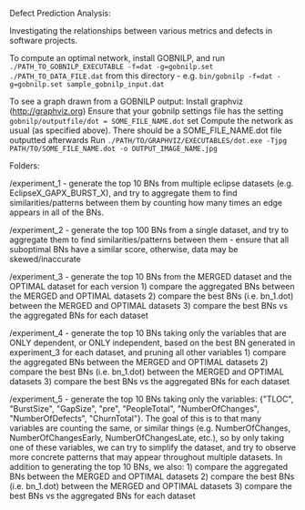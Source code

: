 Defect Prediction Analysis:

Investigating the relationships between various metrics and defects in software projects.

To compute an optimal network, install GOBNILP, and run `./PATH_TO_GOBNILP_EXECUTABLE -f=dat -g=gobnilp.set ./PATH_TO_DATA_FILE.dat` from this directory - e.g. `bin/gobnilp -f=dat -g=gobnilp.set sample_gobnilp_input.dat`

To see a graph drawn from a GOBNILP output:
	Install graphviz (http://graphviz.org)
	Ensure that your gobnilp settings file has the setting `gobnilp/outputfile/dot = SOME_FILE_NAME.dot` set
	Compute the network as usual (as specified above). There should be a SOME_FILE_NAME.dot file outputted afterwards
	Run `./PATH/TO/GRAPHVIZ/EXECUTABLES/dot.exe -Tjpg PATH/TO/SOME_FILE_NAME.dot -o OUTPUT_IMAGE_NAME.jpg`
	

Folders:

/experiment_1 - generate the top 10 BNs from multiple eclipse datasets (e.g. EclipseX_GAPX_BURST_X), and try to aggregate them to find similarities/patterns between them by counting how many times an edge appears in all of the BNs.

/experiment_2 - generate the top 100 BNs from a single dataset, and try to aggregate them to find similarities/patterns between them
	- ensure that all suboptimal BNs have a similar score, otherwise, data may be skewed/inaccurate

/experiment_3 - generate the top 10 BNs from the MERGED dataset and the OPTIMAL dataset for each version
	1) compare the aggregated BNs between the MERGED and OPTIMAL datasets
	2) compare the best BNs (i.e. bn_1.dot) between the MERGED and OPTIMAL datasets
	3) compare the best BNs vs the aggregated BNs for each dataset

/experiment_4 - generate the top 10 BNs taking only the variables that are ONLY dependent, or ONLY independent, based on the best BN generated in experiment_3 for each dataset, and pruning all other variables
	1) compare the aggregated BNs between the MERGED and OPTIMAL datasets
	2) compare the best BNs (i.e. bn_1.dot) between the MERGED and OPTIMAL datasets
	3) compare the best BNs vs the aggregated BNs for each dataset

/experiment_5 - generate the top 10 BNs taking only the variables: {"TLOC", "BurstSize", "GapSize", "pre", "PeopleTotal", "NumberOfChanges", "NumberOfDefects", "ChurnTotal"}. The goal of this is to that many variables are counting the same, or similar things (e.g. NumberOfChanges, NumberOfChangesEarly, NumberOfChangesLate, etc.), so by only taking one of these variables, we can try to simplify the dataset, and try to observe more concrete patterns that may appear throughout multiple datasets. In addition to generating the top 10 BNs, we also:
	1) compare the aggregated BNs between the MERGED and OPTIMAL datasets
	2) compare the best BNs (i.e. bn_1.dot) between the MERGED and OPTIMAL datasets
	3) compare the best BNs vs the aggregated BNs for each dataset
